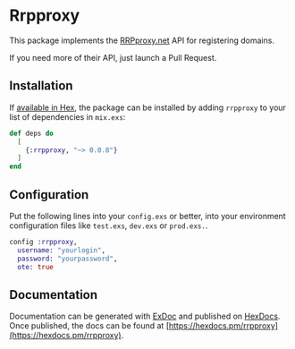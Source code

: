 # Rrpproxy

This package implements the [RRPproxy.net](https://rrpproxy.net) API for registering domains.

If you need more of their API, just launch a Pull Request.

## Installation

If [available in Hex](https://hex.pm/docs/publish), the package can be installed
by adding `rrpproxy` to your list of dependencies in `mix.exs`:

```elixir
def deps do
  [
    {:rrpproxy, "~> 0.0.8"}
  ]
end
```

## Configuration

Put the following lines into your `config.exs` or better, into your environment
configuration files like `test.exs`, `dev.exs` or `prod.exs.`.

```elixir
config :rrpproxy,
  username: "yourlogin",
  password: "yourpassword",
  ote: true
```

## Documentation

Documentation can be generated with [ExDoc](https://github.com/elixir-lang/ex_doc)
and published on [HexDocs](https://hexdocs.pm). Once published, the docs can
be found at [https://hexdocs.pm/rrpproxy](https://hexdocs.pm/rrpproxy).

